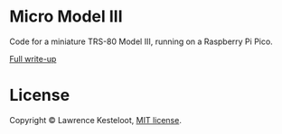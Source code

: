 # Micro Model III

Code for a miniature TRS-80 Model III, running on a Raspberry Pi Pico.

[Full write-up](https://www.teamten.com/lawrence/projects/micro-model-3/)

# License

Copyright &copy; Lawrence Kesteloot, [MIT license](LICENSE).
